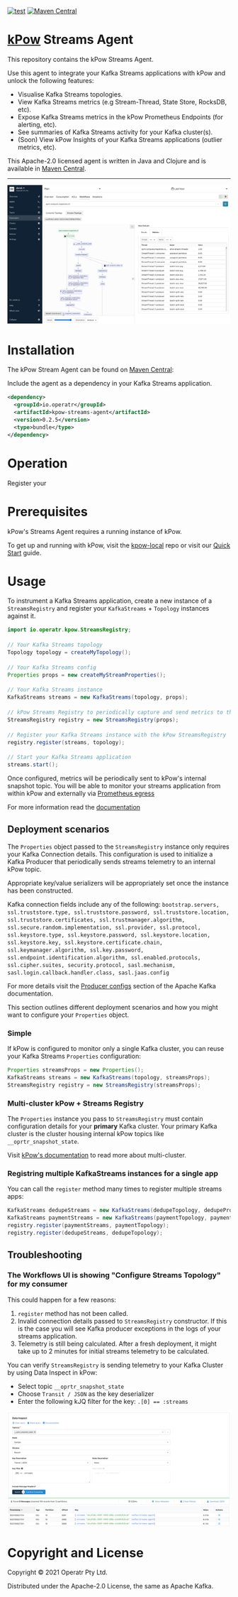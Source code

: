 [![test](https://github.com/operatr-io/streams-agent/actions/workflows/test.yml/badge.svg?branch=main)](https://github.com/operatr-io/streams-agent/actions/workflows/test.yml)
[![Maven Central](https://img.shields.io/maven-central/v/io.operatr/kpow-streams-agent.svg?label=Maven%20Central)](https://search.maven.org/search?q=g:%22io.operatr%22%20AND%20a:%22kpow-streams-agent%22)

# [kPow](https://kpow.io) Streams Agent

This repository contains the kPow Streams Agent.

Use this agent to integrate your Kafka Streams applications with kPow and unlock the following features:

* Visualise Kafka Streams topologies.
* View Kafka Streams metrics (e.g Stream-Thread, State Store, RocksDB, etc).
* Expose Kafka Streams metrics in the kPow Prometheus Endpoints (for alerting, etc).
* See summaries of Kafka Streams activity for your Kafka cluster(s).
* (Soon) View kPow Insights of your Kafka Streams applications (outlier metrics, etc).

This Apache-2.0 licensed agent is written in Java and Clojure and is available in [Maven Central](https://search.maven.org/artifact/io.operatr/kpow-streams-agent).

---

![topology-ui](docs/topology-ui.png)

# Installation

The kPow Stream Agent can be found on [Maven Central](https://search.maven.org/artifact/io.operatr/kpow-streams-agent):

Include the agent as a dependency in your Kafka Streams application.

```xml
<dependency>
  <groupId>io.operatr</groupId>
  <artifactId>kpow-streams-agent</artifactId>
  <version>0.2.5</version>
  <type>bundle</type>
</dependency>
```

# Operation

Register your 

# Prerequisites

kPow's Streams Agent requires a running instance of kPow. 

To get up and running with kPow, visit the [kpow-local](https://github.com/operatr-io/kpow-local) repo or visit our [Quick Start](https://docs.kpow.io/installation/quick-start) guide.

# Usage

To instrument a Kafka Streams application, create a new instance of a `StreamsRegistry` and register your `KafkaStreams` + `Topology` instances against it.

```java 
import io.operatr.kpow.StreamsRegistry;

// Your Kafka Streams topology
Topology topology = createMyTopology(); 

// Your Kafka Streams config
Properties props = new createMyStreamProperties();
 
// Your Kafka Streams instance
KafkaStreams streams = new KafkaStreams(topology, props); 

// kPow Streams Registry to periodically capture and send metrics to the kPow Snapshot Topic
StreamsRegistry registry = new StreamsRegistry(props);

// Register your Kafka Streams instance with the kPow StreamsRegistry
registry.register(streams, topology); 

// Start your Kafka Streams application
streams.start();
```

Once configured, metrics will be periodically sent to kPow's internal snapshot topic. You will be able to monitor your streams application from within kPow and externally via [Prometheus egress](https://docs.kpow.io/features/prometheus)

For more information read the [documentation](https://docs.kpow.io/features/kafka-streams)

## Deployment scenarios

The `Properties` object passed to the `StreamsRegistry` instance only requires your Kafka Connection details. This configuration is used to initialize a Kafka Producer that periodically sends streams telemetry to an internal kPow topic.

Appropriate key/value serializers will be appropriately set once the instance has been constructed.

Kafka connection fields include any of the following: `bootstrap.servers, ssl.truststore.type, ssl.truststore.password, ssl.truststore.location, ssl.truststore.certificates, ssl.trustmanager.algorithm, ssl.secure.random.implementation, ssl.provider, ssl.protocol, ssl.keystore.type, ssl.keystore.password, ssl.keystore.location, ssl.keystore.key, ssl.keystore.certificate.chain, ssl.keymanager.algorithm, ssl.key.password, ssl.endpoint.identification.algorithm, ssl.enabled.protocols, ssl.cipher.suites, security.protocol, sasl.mechanism, sasl.login.callback.handler.class, sasl.jaas.config`

For more details visit the [Producer configs](https://kafka.apache.org/documentation/#producerconfigs) section of the Apache Kafka documentation.

This section outlines different deployment scenarios and how you might want to configure your `Properties` object.

### Simple

If kPow is configured to monitor only a single Kafka cluster, you can reuse your Kafka Streams `Properties` configuration:

```java
Properties streamsProps = new Properties();
KafkaStreams streams = new KafkaStreams(topology, streamsProps); 
StreamsRegistry registry = new StreamsRegistry(streamsProps);
```

### Multi-cluster kPow + Streams Registry

The `Properties` instance you pass to `StreamsRegistry` must contain configuration details for your **primary** Kafka cluster. Your primary Kafka cluster is the cluster housing internal kPow topics like `__oprtr_snapshot_state`.

Visit [kPow's documentation](https://docs.kpow.io/config/multi-cluster) to read more about multi-cluster.

### Registring multiple KafkaStreams instances for a single app

You can call the `register` method many times to register multiple streams apps:

```java
KafkaStreams dedupeStreams = new KafkaStreams(dedupeTopology, dedupeProps);
KafkaStreams paymentStreams = new KafkaStreams(paymentTopology, paymentProps);
registry.register(paymentStreams, paymentTopology);
registry.register(dedupeStreams, dedupeTopology);
```

## Troubleshooting 

### The Workflows UI is showing "Configure Streams Topology" for my consumer

This could happen for a few reasons:

1. `register` method has not been called.
2. Invalid connection details passed to `StreamsRegistry` constructor. If this is the case you will see Kafka producer exceptions in the logs of your streams application.
3. Telemetry is still being calculated. After a fresh deployment, it might take up to 2 minutes for initial streams telemetry to be calculated. 

You can verify `StreamsRegistry` is sending telemetry to your Kafka Cluster by using Data Inspect in kPow:

* Select topic `__oprtr_snapshot_state`
* Choose `Transit / JSON` as the key deserializer
* Enter the following kJQ filter for the key: `.[0] == :streams`

![Data Inspect](docs/data-inspect.png)

# Copyright and License

Copyright © 2021 Operatr Pty Ltd. 

Distributed under the Apache-2.0 License, the same as Apache Kafka.
